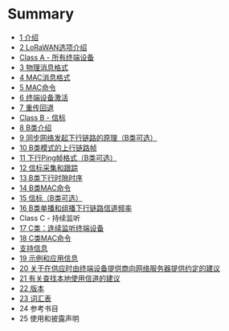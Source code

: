 # Summary

* [1 介绍](README.md)
* [2 LoRaWAN选项介绍](chapter1.md)
* [Class A - 所有终端设备](class-a-suo-you-zhong-duan-she-bei.md)
* [3 物理消息格式](wu-li-xiao-xi-ge-shi.md)
* [4 MAC消息格式](macxiao-xi-ge-shi.md)
* [5 MAC命令](macming-ling.md)
* [6 终端设备激活](zhong-duan-she-bei-ji-huo.md)
* [7 重传回退](zhong-chuan-hui-tui.md)
* [Class B - 信标](class-b-xin-biao.md)
* [8 B类介绍](blei-jie-shao.md)
* [9 同步网络发起下行链路的原理（B类可选）](9-tong-bu-wang-luo-fa-qi-xia-xing-lian-lu-de-yuan-li.md)
* [10 B类模式的上行链路帧](10-blei-mo-shi-de-shang-xing-lian-lu-zheng.md)
* [11 下行Ping帧格式（B类可选）](11-xia-xing-ping-zheng-ge-shi-ff08-b-lei-xuan-xiang-ff09.md)
* [12 信标采集和跟踪](12-xin-biao-cai-ji-he-gen-zong.md)
* [13 B类下行时隙时序](13-blei-xia-xing-shi-xi-shi-xu.md)
* [14 B类MAC命令](14-blei-mac-ming-ling.md)
* [15 信标（B类可选）](15-xin-biao-ff08-b-lei-xuan-xiang-ff09.md)
* [16 B类单播和组播下行链路信道频率](16-blei-dan-bo-he-duo-bo-xia-xing-lian-lu-xin-dao-pin-lv.md)
* Class C - 持续监听
* [17 C类：连续监听终端设备](17-clei-ff1a-lian-xu-jian-ting-zhong-duan-she-bei.md)
* [18 C类MAC命令](18-clei-mac-ming-ling.md)
* [支持信息](zhi-chi-xin-xi.md)
* [19 示例和应用信息](19-shi-li-he-ying-yong-xin-xi.md)
* [20 关于在供应时由终端设备提供商向网络服务器提供约定的建议](20-guan-yu-zai-gong-ying-shi-you-zhong-duan-she-bei-ti-gong-shang-xiang-wang-luo-fu-wu-qi-ti-gong-he-tong-de-jian-yi.md)
* [21 有关查找本地使用信道的建议](21-you-guan-cha-zhao-ben-di-shi-yong-pin-dao-de-jian-yi.md)
* [22 版本](22-xiu-ding.md)
* [23 词汇表](23-ci-hui-biao.md)
* 24 参考书目
* 25 使用和披露声明

